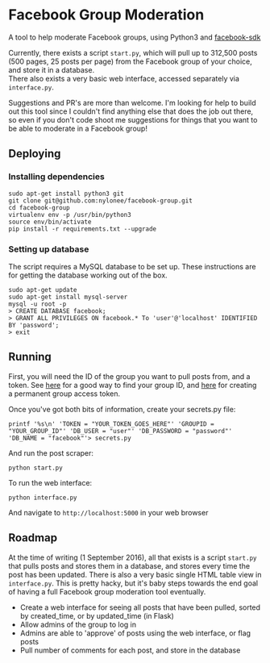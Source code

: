 # Facebook Group Moderation
A tool to help moderate Facebook groups, using Python3 and [facebook-sdk](https://github.com/mobolic/facebook-sdk)

Currently, there exists a script `start.py`, which will pull up to 312,500 posts (500 pages, 25 posts per page) from the Facebook group of your choice, and store it in a database.  
There also exists a very basic web interface, accessed separately via `interface.py`.

Suggestions and PR's are more than welcome. I'm looking for help to build out this tool since I couldn't find anything else that does the job out there, so even if you don't code shoot me suggestions for things that you want to be able to moderate in a Facebook group!

## Deploying
### Installing dependencies
```
sudo apt-get install python3 git
git clone git@github.com:nylonee/facebook-group.git
cd facebook-group
virtualenv env -p /usr/bin/python3
source env/bin/activate
pip install -r requirements.txt --upgrade
```

### Setting up database
The script requires a MySQL database to be set up. These instructions are for getting the database working out of the box.
```
sudo apt-get update
sudo apt-get install mysql-server
mysql -u root -p
> CREATE DATABASE facebook;
> GRANT ALL PRIVILEGES ON facebook.* To 'user'@'localhost' IDENTIFIED BY 'password';
> exit
```


## Running
First, you will need the ID of the group you want to pull posts from, and a token.
 See [here](http://findmyfbid.com/) for a good way to find your group ID, and [here](http://stackoverflow.com/questions/17197970/facebook-permanent-page-access-token) for creating a permanent group access token.  

Once you've got both bits of information, create your secrets.py file:
```
printf '%s\n' 'TOKEN = "YOUR_TOKEN_GOES_HERE"' 'GROUPID = "YOUR_GROUP_ID"' 'DB_USER = "user"' 'DB_PASSWORD = "password"' 'DB_NAME = "facebook"'> secrets.py
```

And run the post scraper:
```
python start.py
```

To run the web interface:
```
python interface.py
```
And navigate to `http://localhost:5000` in your web browser

## Roadmap

At the time of writing (1 September 2016), all that exists is a script `start.py` that pulls posts and stores them in a database, and stores every time the post has been updated. There is also a very basic single HTML table view in `interface.py`. This is pretty hacky, but it's baby steps towards the end goal of having a full Facebook group moderation tool eventually.

 * Create a web interface for seeing all posts that have been pulled, sorted by created_time, or by updated_time (in Flask)
 * Allow admins of the group to log in
 * Admins are able to 'approve' of posts using the web interface, or flag posts
 * Pull number of comments for each post, and store in the database
